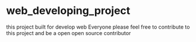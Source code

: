 # web_developing_project
this project built for  develop web 
Everyone please feel free to contribute to this project and be a open open source contributor
